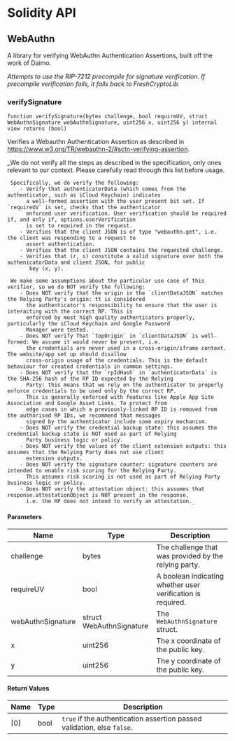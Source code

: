 # Solidity API

## WebAuthn

A library for verifying WebAuthn Authentication Assertions, built off the work
        of Daimo.

_Attempts to use the RIP-7212 precompile for signature verification.
     If precompile verification fails, it falls back to FreshCryptoLib._

### verifySignature

```solidity
function verifySignature(bytes challenge, bool requireUV, struct WebAuthnSignature webAuthnSignature, uint256 x, uint256 y) internal view returns (bool)
```

Verifies a Webauthn Authentication Assertion as described
in https://www.w3.org/TR/webauthn-2/#sctn-verifying-assertion.

_We do not verify all the steps as described in the specification, only ones relevant to our context.
     Please carefully read through this list before usage.

     Specifically, we do verify the following:
        - Verify that authenticatorData (which comes from the authenticator, such as iCloud Keychain) indicates
          a well-formed assertion with the user present bit set. If `requireUV` is set, checks that the authenticator
          enforced user verification. User verification should be required if, and only if, options.userVerification
          is set to required in the request.
        - Verifies that the client JSON is of type "webauthn.get", i.e. the client was responding to a request to
          assert authentication.
        - Verifies that the client JSON contains the requested challenge.
        - Verifies that (r, s) constitute a valid signature over both the authenicatorData and client JSON, for public
           key (x, y).

     We make some assumptions about the particular use case of this verifier, so we do NOT verify the following:
        - Does NOT verify that the origin in the `clientDataJSON` matches the Relying Party's origin: tt is considered
          the authenticator's responsibility to ensure that the user is interacting with the correct RP. This is
          enforced by most high quality authenticators properly, particularly the iCloud Keychain and Google Password
          Manager were tested.
        - Does NOT verify That `topOrigin` in `clientDataJSON` is well-formed: We assume it would never be present, i.e.
          the credentials are never used in a cross-origin/iframe context. The website/app set up should disallow
          cross-origin usage of the credentials. This is the default behaviour for created credentials in common settings.
        - Does NOT verify that the `rpIdHash` in `authenticatorData` is the SHA-256 hash of the RP ID expected by the Relying
          Party: this means that we rely on the authenticator to properly enforce credentials to be used only by the correct RP.
          This is generally enforced with features like Apple App Site Association and Google Asset Links. To protect from
          edge cases in which a previously-linked RP ID is removed from the authorised RP IDs, we recommend that messages
          signed by the authenticator include some expiry mechanism.
        - Does NOT verify the credential backup state: this assumes the credential backup state is NOT used as part of Relying
          Party business logic or policy.
        - Does NOT verify the values of the client extension outputs: this assumes that the Relying Party does not use client
          extension outputs.
        - Does NOT verify the signature counter: signature counters are intended to enable risk scoring for the Relying Party.
          This assumes risk scoring is not used as part of Relying Party business logic or policy.
        - Does NOT verify the attestation object: this assumes that response.attestationObject is NOT present in the response,
          i.e. the RP does not intend to verify an attestation._

#### Parameters

| Name | Type | Description |
| ---- | ---- | ----------- |
| challenge | bytes | The challenge that was provided by the relying party. |
| requireUV | bool | A boolean indicating whether user verification is required. |
| webAuthnSignature | struct WebAuthnSignature | The `WebAuthnSignature` struct. |
| x | uint256 | The x coordinate of the public key. |
| y | uint256 | The y coordinate of the public key. |

#### Return Values

| Name | Type | Description |
| ---- | ---- | ----------- |
| [0] | bool | `true` if the authentication assertion passed validation, else `false`. |

